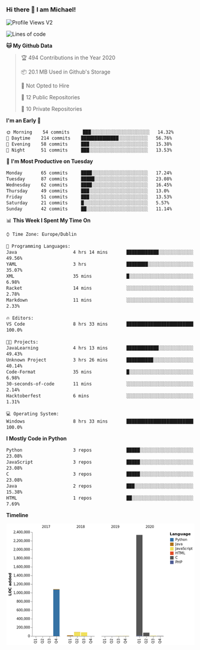 ### Hi there 👋 I am Michael!

![Profile Views V2](https://komarev.com/ghpvc/?username=AppDevMichael)

<!--START_SECTION:waka-->
![Lines of code](https://img.shields.io/badge/From%20Hello%20World%20I%27ve%20Written-10.3%20million%20lines%20of%20code-blue)

**🐱 My Github Data** 

> 🏆 494 Contributions in the Year 2020
 > 
> 📦 20.1 MB Used in Github's Storage 
 > 
> 🚫 Not Opted to Hire
 > 
> 📜 12 Public Repositories
 > 
> 🔑 10 Private Repositories 

**I'm an Early 🐤** 

```text
🌞 Morning    54 commits     ███░░░░░░░░░░░░░░░░░░░░░░   14.32% 
🌆 Daytime    214 commits    ██████████████░░░░░░░░░░░   56.76% 
🌃 Evening    58 commits     ███░░░░░░░░░░░░░░░░░░░░░░   15.38% 
🌙 Night      51 commits     ███░░░░░░░░░░░░░░░░░░░░░░   13.53%

```
📅 **I'm Most Productive on Tuesday** 

```text
Monday       65 commits     ████░░░░░░░░░░░░░░░░░░░░░   17.24% 
Tuesday      87 commits     █████░░░░░░░░░░░░░░░░░░░░   23.08% 
Wednesday    62 commits     ████░░░░░░░░░░░░░░░░░░░░░   16.45% 
Thursday     49 commits     ███░░░░░░░░░░░░░░░░░░░░░░   13.0% 
Friday       51 commits     ███░░░░░░░░░░░░░░░░░░░░░░   13.53% 
Saturday     21 commits     █░░░░░░░░░░░░░░░░░░░░░░░░   5.57% 
Sunday       42 commits     ██░░░░░░░░░░░░░░░░░░░░░░░   11.14%

```


📊 **This Week I Spent My Time On** 

```text
⌚︎ Time Zone: Europe/Dublin

💬 Programming Languages: 
Java                     4 hrs 14 mins       ████████████░░░░░░░░░░░░░   49.56% 
YAML                     3 hrs               ████████░░░░░░░░░░░░░░░░░   35.07% 
XML                      35 mins             █░░░░░░░░░░░░░░░░░░░░░░░░   6.98% 
Racket                   14 mins             ░░░░░░░░░░░░░░░░░░░░░░░░░   2.78% 
Markdown                 11 mins             ░░░░░░░░░░░░░░░░░░░░░░░░░   2.33%

🔥 Editors: 
VS Code                  8 hrs 33 mins       █████████████████████████   100.0%

🐱‍💻 Projects: 
JavaLearning             4 hrs 13 mins       ████████████░░░░░░░░░░░░░   49.43% 
Unknown Project          3 hrs 26 mins       ██████████░░░░░░░░░░░░░░░   40.14% 
Code-Format              35 mins             █░░░░░░░░░░░░░░░░░░░░░░░░   6.98% 
30-seconds-of-code       11 mins             ░░░░░░░░░░░░░░░░░░░░░░░░░   2.14% 
Hacktoberfest            6 mins              ░░░░░░░░░░░░░░░░░░░░░░░░░   1.31%

💻 Operating System: 
Windows                  8 hrs 33 mins       █████████████████████████   100.0%

```

**I Mostly Code in Python** 

```text
Python                   3 repos             █████░░░░░░░░░░░░░░░░░░░░   23.08% 
JavaScript               3 repos             █████░░░░░░░░░░░░░░░░░░░░   23.08% 
C                        3 repos             █████░░░░░░░░░░░░░░░░░░░░   23.08% 
Java                     2 repos             ███░░░░░░░░░░░░░░░░░░░░░░   15.38% 
HTML                     1 repos             ██░░░░░░░░░░░░░░░░░░░░░░░   7.69%

```


**Timeline**

![Chart not found](https://github.com/AppDevMichael/AppDevMichael/blob/master/charts/bar_graph.png) 


<!--END_SECTION:waka-->

